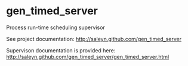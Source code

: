 gen_timed_server
================

Process run-time scheduling supervisor

See project documentation:
    http://saleyn.github.com/gen_timed_server

Supervison documentation is provided here:
    http://saleyn.github.com/gen_timed_server/gen_timed_server.html

